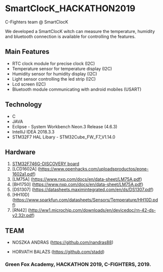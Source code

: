 # SmartClocK_HACKATHON2019

C-Fighters team @ SmartClocK

We developed a SmartClocK witch can measure the temperature, humidity and bluetooth connection is available 
for controlling the features.

## Main Features

- RTC clock module for precise clock (I2C)
- Temperature sensor for temperature display (I2C)
- Humidity sensor for humidity display (I2C)
- Light sensor controlling the led strip (I2C)
- Lcd screen (I2C)
- Bluetooth module communicating with android mobiles (USART)

## Technology

- C
- JAVA
- Eclipse - System Workbench Neon.3 Release (4.6.3)
- IntelliJ IDEA 2018.3.3
- STM32F7 HAL Libary - STM32Cube_FW_F7_V1.14.0

## Hardware

1. [STM32F746G-DISCOVERY board](https://www.st.com/content/ccc/resource/technical/document/datasheet/96/ed/61/9b/e0/6c/45/0b/DM00166116.pdf/files/DM00166116.pdf/jcr:content/translations/en.DM00166116.pdf)
2. [LCD1602A]
(https://www.openhacks.com/uploadsproductos/eone-1602a1.pdf)
3. [LM75A]
(https://www.nxp.com/docs/en/data-sheet/LM75A.pdf)
4. [BH1750]
(https://www.nxp.com/docs/en/data-sheet/LM75A.pdf)
5. [DS1307]
(https://datasheets.maximintegrated.com/en/ds/DS1307.pdf)
6. [HH10D]
(https://www.sparkfun.com/datasheets/Sensors/Temperature/HH10D.pdf)
7. [RN42]
(http://ww1.microchip.com/downloads/en/devicedoc/rn-42-ds-v2.32r.pdf)


## TEAM

- NOSZKA ANDRAS
(https://github.com/nandras88)

- HORVATH BALAZS
(https://github.com/stadd)








### Green Fox Academy, HACKATHON 2019, C-FIGHTERS, 2019.